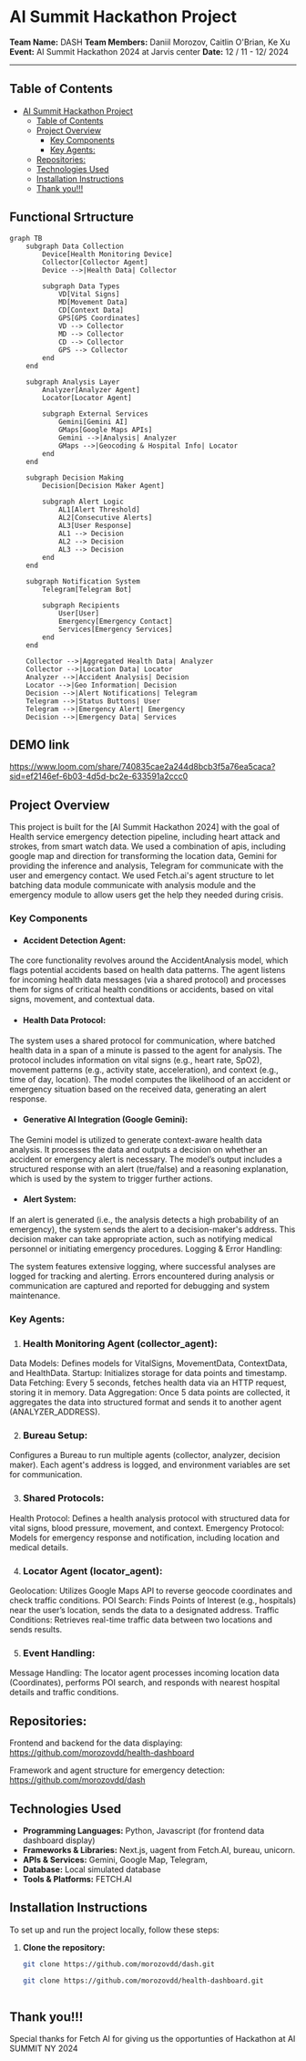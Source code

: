# AI Summit Hackathon Project

**Team Name:** DASH
**Team Members:** Daniil Morozov, Caitlin O'Brian, Ke Xu
**Event:** AI Summit Hackathon 2024 at Jarvis center
**Date:** 12 / 11 - 12/ 2024

---

## Table of Contents
- [AI Summit Hackathon Project](#ai-summit-hackathon-project)
  - [Table of Contents](#table-of-contents)
  - [Project Overview](#project-overview)
    - [Key Components](#key-components)
    - [Key Agents:](#key-agents)
  - [Repositories:](#repositories)
  - [Technologies Used](#technologies-used)
  - [Installation Instructions](#installation-instructions)
  - [Thank you!!!](#thank-you)

## Functional Srtructure

```mermaid
graph TB
    subgraph Data Collection
        Device[Health Monitoring Device]
        Collector[Collector Agent]
        Device -->|Health Data| Collector
        
        subgraph Data Types
            VD[Vital Signs]
            MD[Movement Data]
            CD[Context Data]
            GPS[GPS Coordinates]
            VD --> Collector
            MD --> Collector
            CD --> Collector
            GPS --> Collector
        end
    end

    subgraph Analysis Layer
        Analyzer[Analyzer Agent]
        Locator[Locator Agent]
        
        subgraph External Services
            Gemini[Gemini AI]
            GMaps[Google Maps APIs]
            Gemini -->|Analysis| Analyzer
            GMaps -->|Geocoding & Hospital Info| Locator
        end
    end

    subgraph Decision Making
        Decision[Decision Maker Agent]
        
        subgraph Alert Logic
            AL1[Alert Threshold]
            AL2[Consecutive Alerts]
            AL3[User Response]
            AL1 --> Decision
            AL2 --> Decision
            AL3 --> Decision
        end
    end

    subgraph Notification System
        Telegram[Telegram Bot]
        
        subgraph Recipients
            User[User]
            Emergency[Emergency Contact]
            Services[Emergency Services]
        end
    end

    Collector -->|Aggregated Health Data| Analyzer
    Collector -->|Location Data| Locator
    Analyzer -->|Accident Analysis| Decision
    Locator -->|Geo Information| Decision
    Decision -->|Alert Notifications| Telegram
    Telegram -->|Status Buttons| User
    Telegram -->|Emergency Alert| Emergency
    Decision -->|Emergency Data| Services
```

## DEMO link

https://www.loom.com/share/740835cae2a244d8bcb3f5a76ea5caca?sid=ef2146ef-6b03-4d5d-bc2e-633591a2ccc0

## Project Overview

This project is built for the [AI Summit Hackathon 2024] with the goal of Health service emergency detection pipeline, including heart attack and strokes, from smart watch data. We used a combination of apis, including google map and direction for transforming the location data, Gemini for providing the inference and analysis, Telegram for communicate with the user and emergency contact. We used Fetch.ai's agent structure to let batching data module communicate with analysis module and the emergency module to allow users get the help they needed during crisis.

### Key Components

 - #### Accident Detection Agent:

The core functionality revolves around the AccidentAnalysis model, which flags potential accidents based on health data patterns.
The agent listens for incoming health data messages (via a shared protocol) and processes them for signs of critical health conditions or accidents, based on vital signs, movement, and contextual data.
 - #### Health Data Protocol:

The system uses a shared protocol for communication, where batched health data in a span of a minute is passed to the agent for analysis. The protocol includes information on vital signs (e.g., heart rate, SpO2), movement patterns (e.g., activity state, acceleration), and context (e.g., time of day, location).
The model computes the likelihood of an accident or emergency situation based on the received data, generating an alert response.
 - #### Generative AI Integration (Google Gemini):

The Gemini model is utilized to generate context-aware health data analysis. It processes the data and outputs a decision on whether an accident or emergency alert is necessary.
The model’s output includes a structured response with an alert (true/false) and a reasoning explanation, which is used by the system to trigger further actions.

- #### Alert System:

If an alert is generated (i.e., the analysis detects a high probability of an emergency), the system sends the alert to a decision-maker's address. This decision maker can take appropriate action, such as notifying medical personnel or initiating emergency procedures.
Logging & Error Handling:

The system features extensive logging, where successful analyses are logged for tracking and alerting. Errors encountered during analysis or communication are captured and reported for debugging and system maintenance.

### Key Agents:

 1. ### **Health Monitoring Agent (collector_agent)**:
  Data Models: Defines models for VitalSigns, MovementData, ContextData, and HealthData.
Startup: Initializes storage for data points and timestamp.
Data Fetching: Every 5 seconds, fetches health data via an HTTP request, storing it in memory.
Data Aggregation: Once 5 data points are collected, it aggregates the data into structured format and sends it to another agent (ANALYZER_ADDRESS).

2. ### **Bureau Setup**:
Configures a Bureau to run multiple agents (collector, analyzer, decision maker).
Each agent's address is logged, and environment variables are set for communication.

3. ### **Shared Protocols**:
Health Protocol: Defines a health analysis protocol with structured data for vital signs, blood pressure, movement, and context.
Emergency Protocol: Models for emergency response and notification, including location and medical details.

4. ### **Locator Agent (locator_agent)**:
Geolocation: Utilizes Google Maps API to reverse geocode coordinates and check traffic conditions.
POI Search: Finds Points of Interest (e.g., hospitals) near the user’s location, sends the data to a designated address.
Traffic Conditions: Retrieves real-time traffic data between two locations and sends results.

5. ### **Event Handling**:
Message Handling: The locator agent processes incoming location data (Coordinates), performs POI search, and responds with nearest hospital details and traffic conditions.


## Repositories:

Frontend and backend for the data displaying: https://github.com/morozovdd/health-dashboard

Framework and agent structure for emergency detection:
https://github.com/morozovdd/dash

## Technologies Used

- **Programming Languages:** Python, Javascript (for frontend data dashboard display)
- **Frameworks & Libraries:** Next.js, uagent from Fetch.AI, bureau, unicorn.
- **APIs & Services:** Gemini, Google Map, Telegram, 
- **Database:** Local simulated database
- **Tools & Platforms:** FETCH.AI



## Installation Instructions

To set up and run the project locally, follow these steps:

1. **Clone the repository:**
   ```bash
   git clone https://github.com/morozovdd/dash.git

   git clone https://github.com/morozovdd/health-dashboard.git



## Thank you!!! 

Special thanks for Fetch AI for giving us the opportunties of Hackathon at AI SUMMIT NY 2024


